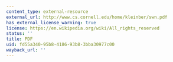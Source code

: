 ```yaml
---
content_type: external-resource
external_url: http://www.cs.cornell.edu/home/kleinber/swn.pdf
has_external_license_warning: true
license: https://en.wikipedia.org/wiki/All_rights_reserved
status: ''
title: PDF
uid: fd55a340-95b8-4186-93b8-3bba30977c00
wayback_url: ''
---
```

